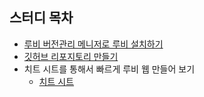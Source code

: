 ## 스터디 목차
- [루비 버전관리 메니저로 루비 설치하기](./installRVM.md)
- [깃허브 리포지토리 만들기](./createGitRepository.md)
- 치트 시트를 통해서 빠르게 루비 웹 만들어 보기
    - [치트 시트](./cheetSheet/cheetSheet.md)